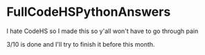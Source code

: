 # FullCodeHSPythonAnswers
I hate CodeHS so I made this so y'all won't have to go through pain

3/10 is done and I'll try to finish it before this month.
